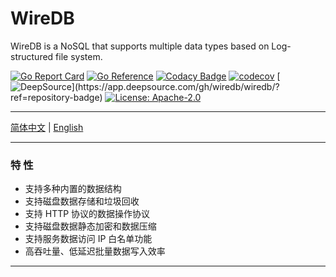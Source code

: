# WireDB

WireDB is a NoSQL that supports multiple data types based on Log-structured file system.


[![Go Report Card](https://goreportcard.com/badge/github.com/auula/wiredb)](https://goreportcard.com/report/github.com/auula/wiredb)
[![Go Reference](https://pkg.go.dev/badge/github.com/auula/wiredb.svg)](https://pkg.go.dev/github.com/auula/wiredb)
[![Codacy Badge](https://app.codacy.com/project/badge/Grade/55bc449808ca4d0c80c0122f170d7313)](https://app.codacy.com/gh/auula/wiredb/dashboard?utm_source=gh&utm_medium=referral&utm_content=&utm_campaign=Badge_grade)
[![codecov](https://codecov.io/gh/auula/wiredb/graph/badge.svg?token=ekQ3KzyXtm)](https://codecov.io/gh/auula/wiredb)
[![DeepSource](https://app.deepsource.com/gh/wiredb/wiredb.svg/?label=active+issues&show_trend=true&token=sJBjq88ZxurlEgiOu_ukQ3O_)](https://app.deepsource.com/gh/wiredb/wiredb/?ref=repository-badge)
[![License: Apache-2.0](https://img.shields.io/badge/License-Apache%202.0-blue.svg)](https://opensource.org/licenses/Apache-2.0)


---

[简体中文](#) | [English](#)

---

### 特 性

- 支持多种内置的数据结构
- 支持磁盘数据存储和垃圾回收
- 支持 HTTP 协议的数据操作协议
- 支持磁盘数据静态加密和数据压缩
- 支持服务数据访问 IP 白名单功能
- 高吞吐量、低延迟批量数据写入效率

---


